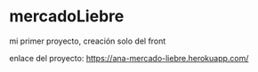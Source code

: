 # mercadoLiebre
mi primer proyecto, creación solo del front

enlace del proyecto:
https://ana-mercado-liebre.herokuapp.com/
